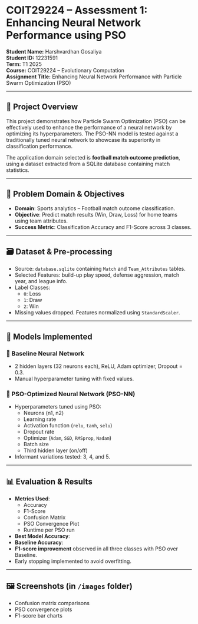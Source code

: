 # COIT29224 – Assessment 1: Enhancing Neural Network Performance using PSO

**Student Name:** Harshvardhan Gosaliya  
**Student ID:** 12231591  
**Term:** T1 2025  
**Course:** COIT29224 – Evolutionary Computation  
**Assignment Title:** Enhancing Neural Network Performance with Particle Swarm Optimization (PSO)

---

## 📘 Project Overview

This project demonstrates how Particle Swarm Optimization (PSO) can be effectively used to enhance the performance of a neural network by optimizing its hyperparameters. The PSO-NN model is tested against a traditionally tuned neural network to showcase its superiority in classification performance.

The application domain selected is **football match outcome prediction**, using a dataset extracted from a SQLite database containing match statistics.

---

## 🎯 Problem Domain & Objectives

- **Domain**: Sports analytics – Football match outcome classification.
- **Objective**: Predict match results (Win, Draw, Loss) for home teams using team attributes.
- **Success Metric**: Classification Accuracy and F1-Score across 3 classes.

---

## 🗃 Dataset & Pre-processing

- Source: `database.sqlite` containing `Match` and `Team_Attributes` tables.
- Selected Features: build-up play speed, defense aggression, match year, and league info.
- Label Classes:  
  - `0`: Loss  
  - `1`: Draw  
  - `2`: Win  
- Missing values dropped. Features normalized using `StandardScaler`.

---

## 🔧 Models Implemented

### 🔹 Baseline Neural Network
- 2 hidden layers (32 neurons each), ReLU, Adam optimizer, Dropout = 0.3.
- Manual hyperparameter tuning with fixed values.

### 🔹 PSO-Optimized Neural Network (PSO-NN)
- Hyperparameters tuned using PSO:
  - Neurons (n1, n2)
  - Learning rate
  - Activation function (`relu`, `tanh`, `selu`)
  - Dropout rate
  - Optimizer (`Adam`, `SGD`, `RMSprop`, `Nadam`)
  - Batch size
  - Third hidden layer (on/off)
- Informant variations tested: 3, 4, and 5.

---

## 📊 Evaluation & Results

- **Metrics Used**:
  - Accuracy
  - F1-Score
  - Confusion Matrix
  - PSO Convergence Plot
  - Runtime per PSO run
- **Best Model Accuracy**: 
- **Baseline Accuracy**: 
- **F1-score improvement** observed in all three classes with PSO over Baseline.
- Early stopping implemented to avoid overfitting.

---

## 🖼 Screenshots (in `/images` folder)
- Confusion matrix comparisons
- PSO convergence plots
- F1-score bar charts


